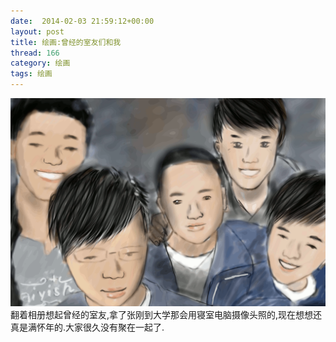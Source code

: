 ```yaml
---
date:  2014-02-03 21:59:12+00:00
layout: post
title: 绘画:曾经的室友们和我
thread: 166
category: 绘画
tags: 绘画 
---
```

<div id="draw"><img src="/media/draw/image/2014-02-03-02.gif"></div>
翻着相册想起曾经的室友,拿了张刚到大学那会用寝室电脑摄像头照的,现在想想还真是满怀年的.大家很久没有聚在一起了.
